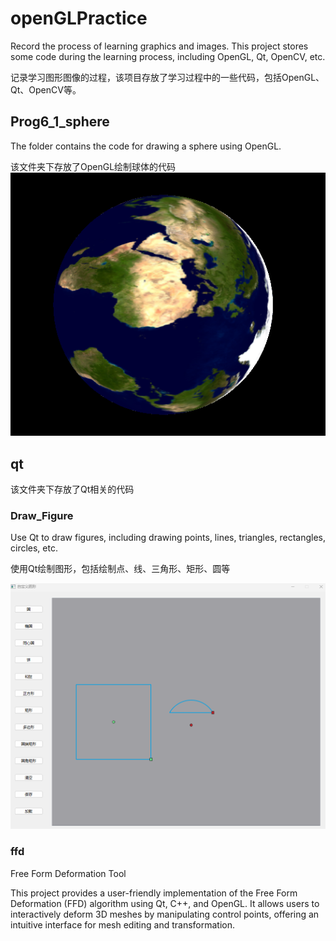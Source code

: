 # openGLPractice

Record the process of learning graphics and images. This project stores some code during the learning process, including OpenGL, Qt, OpenCV, etc.

记录学习图形图像的过程，该项目存放了学习过程中的一些代码，包括OpenGL、Qt、OpenCV等。

## Prog6_1_sphere
The folder contains the code for drawing a sphere using OpenGL.

该文件夹下存放了OpenGL绘制球体的代码
![我的图片](img/earth.png)

## qt
该文件夹下存放了Qt相关的代码

### Draw_Figure
Use Qt to draw figures, including drawing points, lines, triangles, rectangles, circles, etc.


使用Qt绘制图形，包括绘制点、线、三角形、矩形、圆等


![我的图片](img/Draw_Figure.png)

### ffd
Free Form Deformation Tool

This project provides a user-friendly implementation of the Free Form Deformation (FFD) algorithm using Qt, C++, and OpenGL. It allows users to interactively deform 3D meshes by manipulating control points, offering an intuitive interface for mesh editing and transformation.